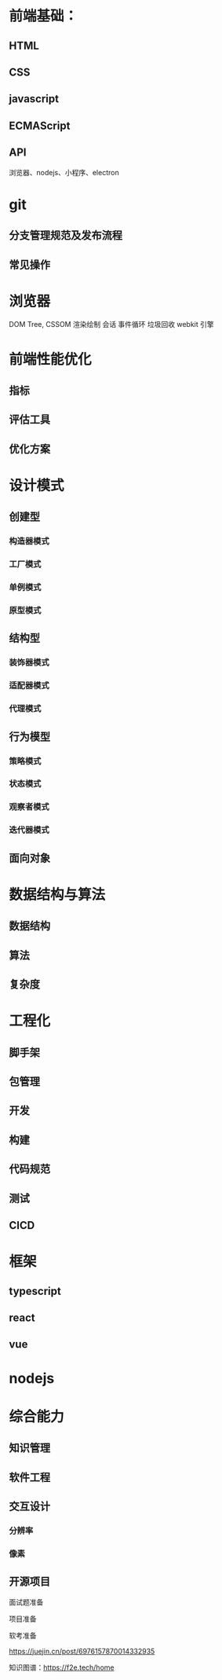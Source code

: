 # 前端基础：
## HTML
## CSS
## javascript
## ECMAScript
## API
浏览器、nodejs、小程序、electron

# git
## 分支管理规范及发布流程
## 常见操作

# 浏览器
DOM Tree, CSSOM
渲染绘制
会话
事件循环
垃圾回收
webkit
引擎

# 前端性能优化
## 指标
## 评估工具
## 优化方案

# 设计模式
## 创建型
### 构造器模式
### 工厂模式
### 单例模式
### 原型模式
## 结构型
### 装饰器模式
### 适配器模式
### 代理模式
## 行为模型
### 策略模式
### 状态模式
### 观察者模式
### 迭代器模式
## 面向对象

# 数据结构与算法
## 数据结构
## 算法
## 复杂度

# 工程化
## 脚手架
## 包管理
## 开发
## 构建
## 代码规范
## 测试
## CICD

# 框架
## typescript
## react
## vue

# nodejs

# 综合能力
## 知识管理
## 软件工程
## 交互设计
### 分辨率
### 像素
## 开源项目






面试题准备

项目准备

软考准备

https://juejin.cn/post/6976157870014332935

知识图谱：https://f2e.tech/home
